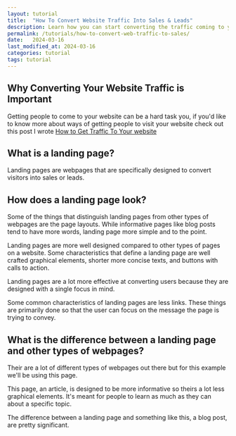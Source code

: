 ```yaml
---
layout: tutorial
title:  "How To Convert Website Traffic Into Sales & Leads"
description: Learn how you can start converting the traffic coming to your website into sales and leads.
permalink: /tutorials/how-to-convert-web-traffic-to-sales/
date:   2024-03-16
last_modified_at: 2024-03-16
categories: tutorial
tags: tutorial
---
```


## Why Converting Your Website Traffic is Important
Getting people to come to your website can be a hard task you, if you'd like to know more about ways of getting people to visit your website check out 
this post I wrote <a href="/tutorials/how-to-get-traffic-to-your-website/" target="_blank">How to Get Traffic To Your website</a>
## What is a landing page?
Landing pages are webpages that are specifically designed to convert visitors into sales or leads.

## How does a landing page look?
Some of the things that distinguish landing pages from other types of webpages are the page layouts. While informative pages like blog posts tend to have more words, landing page more simple and to the point.

Landing pages are more well designed compared to other types of pages on a website.  Some characteristics that define a landing page are well crafted graphical elements, shorter more concise texts, and buttons with calls to action.

Landing pages are a lot more effective at converting users because they are designed with a single focus in mind.

Some common characteristics of landing pages are less links. These things are primarily done so that the user can focus on the message the page is trying to convey.

## What is the difference between a landing page and other types of webpages?

Their are a lot of different types of webpages out there but for this example we'll be using this page. 

This page, an article, is designed to be more informative so theirs a lot less graphical elements. It's meant for people to learn as much as they can about a specific topic. 

The difference between a landing page and something like this, a blog post, are pretty significant.
